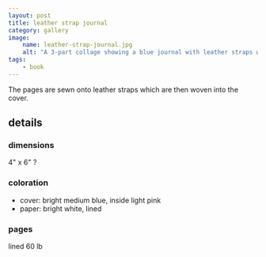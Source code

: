 ```yaml
---
layout: post
title: leather strap journal
category: gallery
image:
    name: leather-strap-journal.jpg
    alt: "A 3-part collage showing a blue journal with leather straps woven into the covers."
tags:
    - book
---
```


The pages are sewn onto leather straps which are then woven into the cover.

## details

### dimensions

4" x 6" ?

### coloration

- cover: bright medium blue, inside light pink
- paper: bright white, lined

### pages

lined 60 lb
